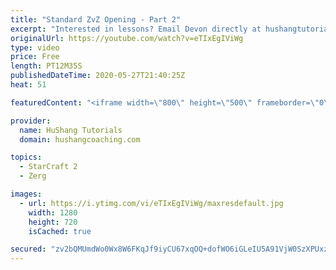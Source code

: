 ```yaml
---
title: "Standard ZvZ Opening - Part 2"
excerpt: "Interested in lessons? Email Devon directly at hushangtutorials@outlook.com ------------------------------------------------------------------------------------------------------- Want to support HuShang Tutorials directly? Patreon is a website where you can contribute a monthly donation that will help"
originalUrl: https://youtube.com/watch?v=eTIxEgIViWg
type: video
price: Free
length: PT12M35S
publishedDateTime: 2020-05-27T21:40:25Z
heat: 51

featuredContent: "<iframe width=\"800\" height=\"500\" frameborder=\"0\" src=\"https://www.youtube.com/embed/eTIxEgIViWg\" allow=\"accelerometer; autoplay; encrypted-media; gyroscope; picture-in-picture\" allowfullscreen></iframe>"

provider:
  name: HuShang Tutorials
  domain: hushangcoaching.com

topics:
  - StarCraft 2
  - Zerg

images:
  - url: https://i.ytimg.com/vi/eTIxEgIViWg/maxresdefault.jpg
    width: 1280
    height: 720
    isCached: true

secured: "zv2bQMUmdWo0Wx8W6FKqJf9iyCU67xqOQ+dofWO6iGLeIU5A91VjW0SzXPUxzwVRntjyUSzM+hsTNGAM0dOaQgv7aIT+mbLxOfUCWmW7GGCL1Kb8dptW1P6KcZM206rslwI7OSQI1wHFWeCdOrPvP5tN3d10rkcoq7LMTDdN9xK/Jb82QDBcAfQ1eNJiuwVBLNaPkw84ozAQMvQHyr3DLEgv4YBS1zbeX3NetglcchiL9fVgfmRmt6cVZmKRjMtlAHGNL4iVm6J7So2flyGXHkL9rFXri7pbT/Z8Q023PqaNOPviOEYnBXREqHC+6dNEvAgnvVYv8AOwu6X59NycyOVd04CedkUGLrMGbggInhkt5Uo3OSl6/NXuArP/71mwdlY9ujLLn9f1+kXAAVfhNYqbHJZYZTqyoFm5oDW1Q9E=;VvPh1oShgHwCrhRePQQC6w=="
---
```


